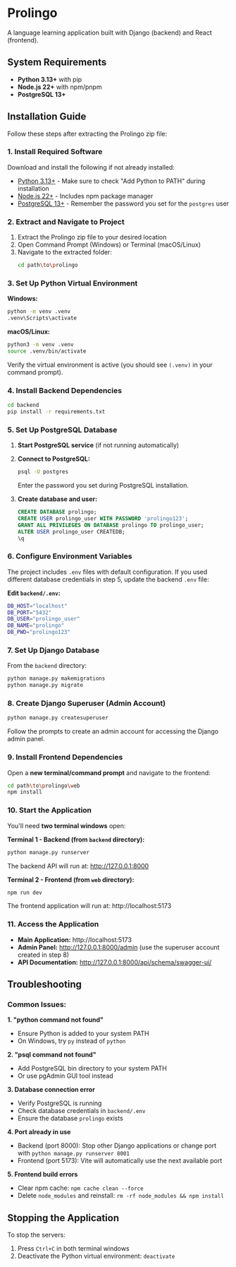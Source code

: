 # Prolingo

A language learning application built with Django (backend) and React (frontend).

## System Requirements

- **Python 3.13+** with pip
- **Node.js 22+** with npm/pnpm
- **PostgreSQL 13+**

## Installation Guide

Follow these steps after extracting the Prolingo zip file:

### 1. Install Required Software

Download and install the following if not already installed:

- [Python 3.13+](https://www.python.org/downloads/) - Make sure to check "Add Python to PATH" during installation
- [Node.js 22+](https://nodejs.org/en/download/) - Includes npm package manager
- [PostgreSQL 13+](https://www.enterprisedb.com/downloads/postgres-postgresql-downloads) - Remember the password you set for the `postgres` user

### 2. Extract and Navigate to Project

1. Extract the Prolingo zip file to your desired location
2. Open Command Prompt (Windows) or Terminal (macOS/Linux)
3. Navigate to the extracted folder:
   ```bash
   cd path\to\prolingo
   ```

### 3. Set Up Python Virtual Environment

**Windows:**
```bash
python -m venv .venv
.venv\Scripts\activate
```

**macOS/Linux:**
```bash
python3 -m venv .venv
source .venv/bin/activate
```

Verify the virtual environment is active (you should see `(.venv)` in your command prompt).

### 4. Install Backend Dependencies

```bash
cd backend
pip install -r requirements.txt
```

### 5. Set Up PostgreSQL Database

1. **Start PostgreSQL service** (if not running automatically)

2. **Connect to PostgreSQL:**
   ```bash
   psql -U postgres
   ```
   Enter the password you set during PostgreSQL installation.

3. **Create database and user:**
   ```sql
   CREATE DATABASE prolingo;
   CREATE USER prolingo_user WITH PASSWORD 'prolingo123';
   GRANT ALL PRIVILEGES ON DATABASE prolingo TO prolingo_user;
   ALTER USER prolingo_user CREATEDB;
   \q
   ```

### 6. Configure Environment Variables

The project includes `.env` files with default configuration. If you used different database credentials in step 5, update the backend `.env` file:

**Edit `backend/.env`:**
```bash
DB_HOST="localhost"
DB_PORT="5432"
DB_USER="prolingo_user"
DB_NAME="prolingo"
DB_PWD="prolingo123"
```

### 7. Set Up Django Database

From the `backend` directory:
```bash
python manage.py makemigrations
python manage.py migrate
```

### 8. Create Django Superuser (Admin Account)

```bash
python manage.py createsuperuser
```
Follow the prompts to create an admin account for accessing the Django admin panel.

### 9. Install Frontend Dependencies

Open a **new terminal/command prompt** and navigate to the frontend:
```bash
cd path\to\prolingo\web
npm install
```

### 10. Start the Application

You'll need **two terminal windows** open:

**Terminal 1 - Backend (from `backend` directory):**
```bash
python manage.py runserver
```
The backend API will run at: http://127.0.0.1:8000

**Terminal 2 - Frontend (from `web` directory):**
```bash
npm run dev
```
The frontend application will run at: http://localhost:5173

### 11. Access the Application

- **Main Application:** http://localhost:5173
- **Admin Panel:** http://127.0.0.1:8000/admin (use the superuser account created in step 8)
- **API Documentation:** http://127.0.0.1:8000/api/schema/swagger-ui/

## Troubleshooting

### Common Issues:

**1. "python command not found"**
- Ensure Python is added to your system PATH
- On Windows, try `py` instead of `python`

**2. "psql command not found"**
- Add PostgreSQL bin directory to your system PATH
- Or use pgAdmin GUI tool instead

**3. Database connection error**
- Verify PostgreSQL is running
- Check database credentials in `backend/.env`
- Ensure the database `prolingo` exists

**4. Port already in use**
- Backend (port 8000): Stop other Django applications or change port with `python manage.py runserver 8001`
- Frontend (port 5173): Vite will automatically use the next available port

**5. Frontend build errors**
- Clear npm cache: `npm cache clean --force`
- Delete `node_modules` and reinstall: `rm -rf node_modules && npm install`

## Stopping the Application

To stop the servers:
1. Press `Ctrl+C` in both terminal windows
2. Deactivate the Python virtual environment: `deactivate`
